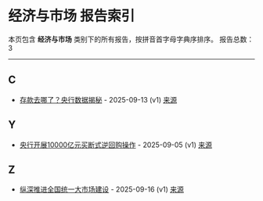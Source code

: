 # 经济与市场 报告索引

本页包含 **经济与市场** 类别下的所有报告，按拼音首字母字典序排序。
报告总数：3

---

## C

- [存款去哪了？央行数据揭秘](cun-kuan-qu-na-liao-yang-xing-shu-ju-jie-mi-2025-09-13--v1.md) - 2025-09-13 (v1) [来源](https://www.baidu.com/s?wd=%E5%AD%98%E6%AC%BE%E5%8E%BB%E5%93%AA%E4%BA%86%EF%BC%9F%E5%A4%AE%E8%A1%8C%E6%95%B0%E6%8D%AE%E6%8F%AD%E7%A7%98&sa=fyb_news&rsv_dl=fyb_news)

## Y

- [央行开展10000亿元买断式逆回购操作](yang-xing-kai-zhan-10000yi-yuan-mai-duan-shi-ni-hui-gou-cao-zuo-2025-09-05--v1.md) - 2025-09-05 (v1) [来源](https://www.baidu.com/s?wd=%E5%A4%AE%E8%A1%8C%E5%BC%80%E5%B1%9510000%E4%BA%BF%E5%85%83%E4%B9%B0%E6%96%AD%E5%BC%8F%E9%80%86%E5%9B%9E%E8%B4%AD%E6%93%8D%E4%BD%9C&sa=fyb_news&rsv_dl=fyb_news)

## Z

- [纵深推进全国统一大市场建设](zong-shen-tui-jin-quan-guo-tong-yi-da-shi-chang-jian-she-2025-09-16--v1.md) - 2025-09-16 (v1) [来源](https://www.baidu.com/s?wd=%E7%BA%B5%E6%B7%B1%E6%8E%A8%E8%BF%9B%E5%85%A8%E5%9B%BD%E7%BB%9F%E4%B8%80%E5%A4%A7%E5%B8%82%E5%9C%BA%E5%BB%BA%E8%AE%BE&sa=fyb_news&rsv_dl=fyb_news)
